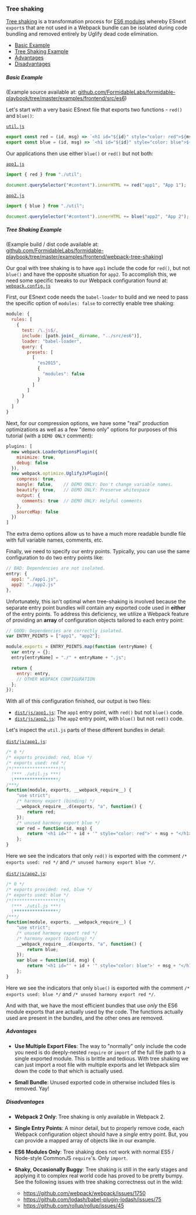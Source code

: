### Tree shaking

[Tree shaking](http://www.2ality.com/2015/12/webpack-tree-shaking.html) is a
transformation process for [ES6 modules](http://www.2ality.com/2014/09/es6-modules-final.html)
whereby ESnext `export`s that are not used in a Webpack bundle can be isolated
during code bundling and removed entirely by Uglify dead code elimination.

<!-- START doctoc generated TOC please keep comment here to allow auto update -->
<!-- DON'T EDIT THIS SECTION, INSTEAD RE-RUN doctoc TO UPDATE -->


- [Basic Example](#basic-example)
- [Tree Shaking Example](#tree-shaking-example)
- [Advantages](#advantages)
- [Disadvantages](#disadvantages)

<!-- END doctoc generated TOC please keep comment here to allow auto update -->

##### Basic Example

(Example source available at: [github.com/FormidableLabs/formidable-playbook/tree/master/examples/frontend/src/es6](https://github.com/FormidableLabs/formidable-playbook/tree/master/examples/frontend/src/es6))

Let's start with a very basic ESnext file that exports two functions -
`red()` and `blue()`:

[`util.js`](../../examples/frontend/src/es6/util.js)

```js
export const red = (id, msg) => `<h1 id="${id}" style="color: red">${msg}</h1>`;
export const blue = (id, msg) => `<h1 id="${id}" style="color: blue">${msg}</h1>`;
```

Our applications then use either `blue()` or `red()` but not both:

[`app1.js`](../../examples/frontend/src/es6/app1.js)

```js
import { red } from "./util";

document.querySelector("#content").innerHTML += red("app1", "App 1");
```

[`app2.js`](../../examples/frontend/src/es6/app2.js)

```js
import { blue } from "./util";

document.querySelector("#content").innerHTML += blue("app2", "App 2");
```

##### Tree Shaking Example

(Example build / dist code available at: [github.com/FormidableLabs/formidable-playbook/tree/master/examples/frontend/webpack-tree-shaking](https://github.com/FormidableLabs/formidable-playbook/tree/master/examples/frontend/webpack-tree-shaking))

Our goal with tree shaking is to have `app1` include the code for `red()`, but
not `blue()` and have the opposite situation for `app2`. To accomplish this,
we need some specific tweaks to our Webpack configuration found at:
[`webpack.config.js`](../../examples/frontend/webpack-tree-shaking/webpack.config.js)

First, our ESnext code needs the `babel-loader` to build and we need to pass
the specific option of `modules: false` to correctly enable tree shaking:

```js
module: {
  rules: [
    {
      test: /\.js$/,
      include: [path.join(__dirname, "../src/es6")],
      loader: "babel-loader",
      query: {
        presets: [
          [
            "es2015",
            {
              "modules": false
            }
          ]
        ]
      }
    }
  ]
}
```

Next, for our compression options, we have some "real" production optimizations
as well as a few "demo only" options for purposes of this tutorial (with a
`DEMO ONLY` comment):

```js
plugins: [
  new webpack.LoaderOptionsPlugin({
    minimize: true,
    debug: false
  }),
  new webpack.optimize.UglifyJsPlugin({
    compress: true,
    mangle: false,    // DEMO ONLY: Don't change variable names.
    beautify: true,   // DEMO ONLY: Preserve whitespace
    output: {
      comments: true  // DEMO ONLY: Helpful comments
    },
    sourceMap: false
  })
]
```

The extra demo options allow us to have a much more readable bundle file with
full variable names, comments, etc.

Finally, we need to specify our entry points. Typically, you can use the same
configuration to do two entry points like:

```js
// BAD: Dependencies are not isolated.
entry: {
  app1: "./app1.js",
  app2: "./app2.js"
},
```

Unfortunately, this isn't optimal when tree-shaking is involved because the
separate entry point bundles will contain any exported code used in **either**
of the entry points. To address this deficiency, we utilize a Webpack feature
of providing an **array** of configuration objects tailored to each entry point:

```js
// GOOD: Dependencies are correctly isolated.
var ENTRY_POINTS = ["app1", "app2"];

module.exports = ENTRY_POINTS.map(function (entryName) {
  var entry = {};
  entry[entryName] = "./" + entryName + ".js";

  return {
    entry: entry,
    // OTHER WEBPACK CONFIGURATION
  };
});
```

With all of this configuration finished, our output is two files:

* [`dist/js/app1.js`](../../examples/frontend/webpack-tree-shaking/dist/js/app1.js):
  The `app1` entry point, with `red()` but not `blue()` code.
* [`dist/js/app2.js`](../../examples/frontend/webpack-tree-shaking/dist/js/app1.js):
  The `app2` entry point, with `blue()` but not `red()` code.

Let's inspect the `util.js` parts of these different bundles in detail:

[`dist/js/app1.js`](../../examples/frontend/webpack-tree-shaking/dist/js/app1.js):

```js
/* 0 */
/* exports provided: red, blue */
/* exports used: red */
/*!*****************!*\
  !*** ./util.js ***!
  \*****************/
/***/
function(module, exports, __webpack_require__) {
    "use strict";
    /* harmony export (binding) */
    __webpack_require__.d(exports, "a", function() {
        return red;
    });
    /* unused harmony export blue */
    var red = function(id, msg) {
        return '<h1 id="' + id + '" style="color: red">' + msg + "</h1>";
    };
}
```

Here we see the indicators that only `red()` is exported with the comment
`/* exports used: red */` and `/* unused harmony export blue */`.

[`dist/js/app2.js`](../../examples/frontend/webpack-tree-shaking/dist/js/app2.js):

```js
/* 0 */
/* exports provided: red, blue */
/* exports used: blue */
/*!*****************!*\
  !*** ./util.js ***!
  \*****************/
/***/
function(module, exports, __webpack_require__) {
    "use strict";
    /* unused harmony export red */
    /* harmony export (binding) */
    __webpack_require__.d(exports, "a", function() {
        return blue;
    });
    var blue = function(id, msg) {
        return '<h1 id="' + id + '" style="color: blue">' + msg + "</h1>";
    };
}
```

Here we see the indicators that only `blue()` is exported with the comment
`/* exports used: blue */` and `/* unused harmony export red */`.

And with that, we have the most efficient bundles that use _only_ the ES6
module exports that are actually used by the code. The functions actually used
are present in the bundles, and the other ones are removed.


##### Advantages

* **Use Multiple Export Files**: The way to "normally" only include the code
  you need is do deeply-nested `require` or `import` of the full file path to
  a single exported module. This is brittle and tedious. With tree shaking we
  can just import a root file with multiple exports and let Webpack slim down
  the code to that which is actually used.

* **Small Bundle**: Unused exported code in otherwise included files is removed.
  Yay!

##### Disadvantages

* **Webpack 2 Only**: Tree shaking is only available in Webpack 2.

* **Single Entry Points**: A minor detail, but to properly remove code, each
  Webpack configuration object should have a _single_ entry point. But, you can
  provide a mapped array of objects like in our example.

* **ES6 Modules Only**: Tree shaking does not work with normal ES5 / Node-style
  CommonJS `require`'s. Only `import`.

* **Shaky, Occasionally Buggy**: Tree shaking is still in the early stages and
  applying it to complex real world code has proved to be pretty bumpy. See
  the following issues with tree shaking correctness out in the wild:
  * https://github.com/webpack/webpack/issues/1750
  * https://github.com/lodash/babel-plugin-lodash/issues/75
  * https://github.com/rollup/rollup/issues/45
